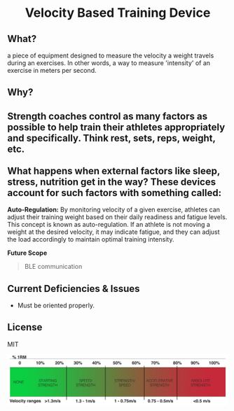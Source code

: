 
<h1 align="center">
  Velocity Based Training Device
</h1>

<!--<p align="center">
  <a href="#key-features">Key Features</a> •
  <a href="#problem">The Problem</a> •
  <a href="#download">Download</a> •
  <a href="#credits">Credits</a> •
  <a href="#related">Related</a> •
  <a href="#license">License</a>
</p>-->


## What? 
<p>a piece of equipment designed to measure the velocity a weight travels during an exercises. In other words, a way to measure 'intensity' of an exercise in meters per second.<p>

## Why?

Strength coaches control as many factors as possible to help train their athletes appropriately and specifically. Think rest, sets, reps, weight, etc.
<br> <br>
What happens when external factors like sleep, stress, nutrition get in the way? These devices account for such factors with something called:
----
**Auto-Regulation:** By monitoring velocity of a given exercise, athletes can adjust their training weight based on their daily readiness and fatigue levels. This concept is known as auto-regulation. If an athlete is not moving a weight at the desired velocity, it may indicate fatigue, and they can adjust the load accordingly to maintain optimal training intensity.

<!--There are plenty of additional reasons VBT is benifical: 

**Individualized Prescription:** VBT allows for a more individualized and dynamic approach to resistance training. Instead of prescribing fixed loads based on percentages of one's one-repetition maximum (1RM), VBT considers an individual's current capabilities and fatigue levels, adjusting loads in real-time.

**Objective Feedback:** VBT provides objective feedback on the speed of each repetition. This can help athletes and coaches identify patterns, weaknesses, or areas for improvement in their lifting technique. It offers a more quantitative approach to performance assessment.

**Power Development:** Power is a critical component in many sports. VBT allows athletes to monitor and target specific power output levels during resistance training, helping to enhance explosive strength and speed.

**Avoidance of Overtraining:** Traditional training programs may not account for daily variations in an individual's readiness or recovery status. VBT enables athletes to avoid overtraining by adjusting their training loads based on real-time data.

**Motivation and Engagement:** The immediate feedback provided by VBT devices can be motivating for individuals during training sessions. Seeing improvements in velocity or power output can enhance engagement and adherence to a training program.

**Research and Monitoring:** VBT devices also have applications in research and monitoring. Researchers can use these tools to study movement patterns, fatigue, and performance across different populations and training protocols.
-->
**Future Scope**
> BLE communication


## Current Deficiencies & Issues
- Must be oriented properly.

## License

MIT



<img src="https://github.com/kodykoester/VBT_Device/blob/main/VBT/vbt.jpg" alt="Project logo"></a>
